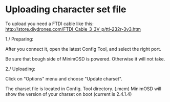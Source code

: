 # Uploading character set file #

To upload you need a FTDI cable like this: http://store.diydrones.com/FTDI_Cable_3_3V_p/ttl-232r-3v3.htm

1./   Preparing:

After you connect it, open the latest Config Tool, and select the right port.


Be sure that bough side of MinimOSD is powered. Otherwise it will not take.

2./   Uploading:

Click on "Options" menu and choose "Update charset".

The charset file is located in Config. Tool directory. (.mcm)
MinimOSD will show the version of your charset on boot (current is 2.4.1.4)
